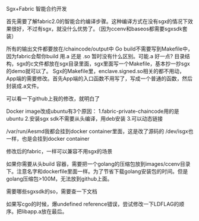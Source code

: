 Sgx+Fabric 智能合约开发

首先需要了解fabric2.0的智能合约编译步骤。这种编译方式在没有sgx的情况下效果很好，不过有sgx，就没什么优势了。（因为ccenv和baseos都需要sgxsdk套装）

所有的输出文件都要放在/chaincode/output中
Go build不需要写到Makefile中，因为fabric会帮你build
用.a 还是 .so 暂时没有什么区别。可能.a 好一点?
目录结构，sgx的c文件都放在sgx目录里面，sgx里面写一个Makefile，基本抄一抄sgx的demo就可以了。
Sgx的Makefile里，enclave.signed.so相关的都不用动，App端的需要修改。首先App端的入口函数不用写了，写成一个普通的函数，然后封装成.a文件。

可以看一下github上我的修改，就明白了

Docker image改成ubuntu有3个原因：
1.fabric-private-chaincode用的是ubuntu
2.安装sgx sdk不需要从头编译，用deb安装
3.可以动态链接

/var/run/Aesmd我都会挂到docker container里面，这是改了源码的
/dev/isgx也一样，也是会挂到docker container

修改后的fabric，一样可以兼容不用sgx的场景

如果你需要从头build 容器，需要把一个golang的压缩包放到images/ccenv目录下。注意名字和dockerfile里面一样。为了节省下载golang安装包的时间。但是golang压缩包>100M，无法放到github上面。

需要哪些sgxsdk的so，需要查一下文档

如果写cgo的时候，爆undefined reference错误，尝试修改一下LDFLAG的顺序。把libapp.a放在最后。
